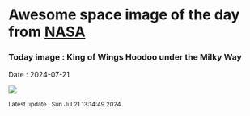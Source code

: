 
# Awesome space image of the day from [NASA](https://api.nasa.gov/)

### Today image : King of Wings Hoodoo under the Milky Way
Date : 2024-07-21

![](https://apod.nasa.gov/apod/image/2407/KingOfWings_Pinkston_960.jpg)

<small>Latest update : Sun Jul 21 13:14:49 2024</small>
        
